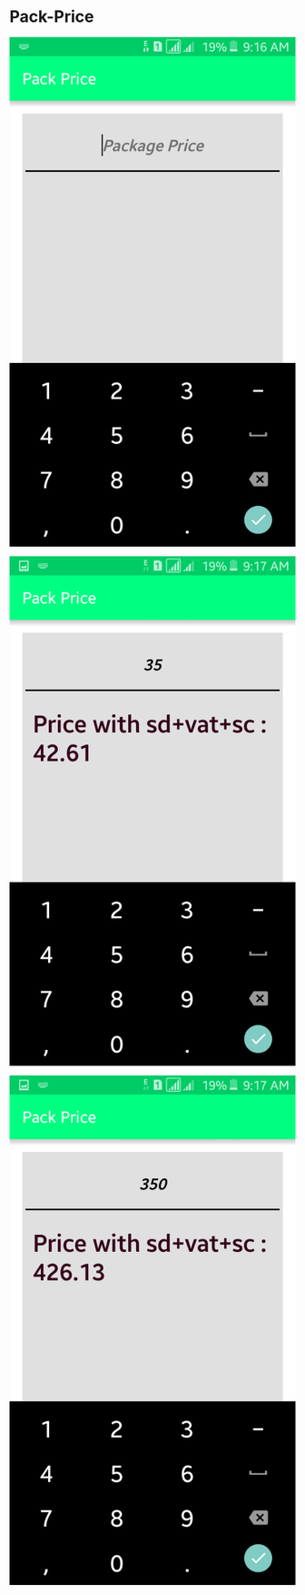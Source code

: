# Pack-Price

![alt tag](https://github.com/arnab-barua/Pack-Price/blob/master/default.png)


![alt tag](https://github.com/arnab-barua/Pack-Price/blob/master/Start_typing.png)


![alt tag](https://github.com/arnab-barua/Pack-Price/blob/master/pack_price.png)
